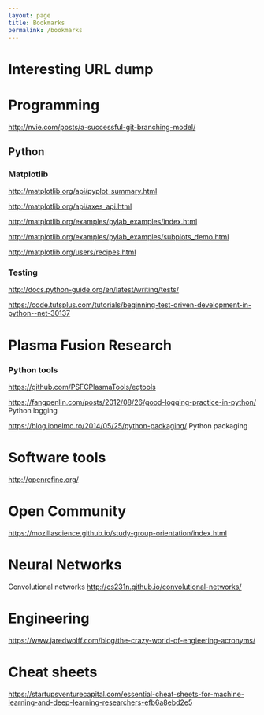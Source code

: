 ```yaml
---
layout: page
title: Bookmarks
permalink: /bookmarks
---
```


# Interesting URL dump

# Programming

<http://nvie.com/posts/a-successful-git-branching-model/>

## Python

### Matplotlib

<http://matplotlib.org/api/pyplot_summary.html>

<http://matplotlib.org/api/axes_api.html>

<http://matplotlib.org/examples/pylab_examples/index.html>

<http://matplotlib.org/examples/pylab_examples/subplots_demo.html>

<http://matplotlib.org/users/recipes.html>

### Testing

<http://docs.python-guide.org/en/latest/writing/tests/>

<https://code.tutsplus.com/tutorials/beginning-test-driven-development-in-python--net-30137>

# Plasma Fusion Research


### Python tools

<https://github.com/PSFCPlasmaTools/eqtools>

<https://fangpenlin.com/posts/2012/08/26/good-logging-practice-in-python/> Python logging

<https://blog.ionelmc.ro/2014/05/25/python-packaging/> Python packaging


# Software tools

<http://openrefine.org/>


# Open Community

<https://mozillascience.github.io/study-group-orientation/index.html>


# Neural Networks

Convolutional networks
<http://cs231n.github.io/convolutional-networks/>



# Engineering

<https://www.jaredwolff.com/blog/the-crazy-world-of-engieering-acronyms/>

# Cheat sheets

<https://startupsventurecapital.com/essential-cheat-sheets-for-machine-learning-and-deep-learning-researchers-efb6a8ebd2e5>